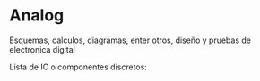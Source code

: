 # Analog
Esquemas, calculos, diagramas, enter otros, diseño y pruebas de electronica digital


Lista de IC o componentes discretos:


